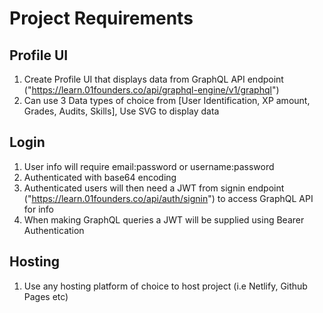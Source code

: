 # Project Requirements

## Profile UI
1. Create Profile UI that displays data from GraphQL API endpoint ("https://learn.01founders.co/api/graphql-engine/v1/graphql")
2. Can use 3 Data types of choice from [User Identification, XP amount, Grades, Audits, Skills], Use SVG to display data

## Login
1. User info will require email:password or username:password
2. Authenticated with base64 encoding 
3. Authenticated users will then need a JWT from signin endpoint ("https://learn.01founders.co/api/auth/signin") to access GraphQL API for info
4. When making GraphQL queries a JWT will be supplied using Bearer Authentication

## Hosting
1. Use any hosting platform of choice to host project (i.e Netlify, Github Pages etc)